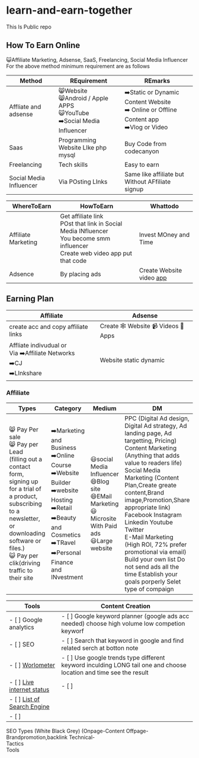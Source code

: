 # learn-and-earn-together
This Is Public repo
## How To Earn Online
😺Affiliate Marketing, Adsense, SaaS, Freelancing, Social Media Influencer<br/>
For the above method minimum requirement are as follows

|Method|REquirement|REmarks|
|---|---|---|
|Affliate and adsense|😸Website<br/> 😸Android / Apple APPS<br/> 😺YouTube<br/> ➡️Social Media Influencer| ➡️Static or Dynamic Content Website <br/> ➡️ Online or Offline Content app<br> ➡️Vlog or Video<br/>|
|Saas |Programming Website LIke php mysql|Buy Code from codecanyon|
|Freelancing| Tech skills|Easy to earn|
|Social Media Influencer|Via POsting LInks|Same like affiliate but Without AFfiliate signup|


|WhereToEarn|HowToEarn|Whattodo|
|---|---|---|
|Affiliate Marketing|Get affiliate link<br/>POst that link in Social Media INfluencer<br/>You become smm influencer<br/>Create web video app put that code|Invest MOney and Time|
|Adsence|By placing ads|Create Website video [app](../androidcicd.md)|

## Earning Plan

|Affiliate|Adsense|
|---|---|
|create acc and copy affiliate links|Create 🕸️ Website 📹 Videos 🎲 Apps|
|Affliate indivudual or <br/> Via ➡️Affiliate Networks <br/> ➡️CJ <br/>➡️LInkshare | Website static dynamic|

### Affiliate

|Types|Category|Medium|DM|
|---|---|---|---|
| 😸 Pay Per sale<br/> 😸 Pay per Lead<br/>(filling out a contact form, <br/>signing up for a trial of a product, <br/>subscribing to a newsletter, or <br/>downloading software or files.)<br/> 😺 Pay per clik(driving traffic to their site<br/>| ➡️Marketing and Business<br/> ➡️Online Course<br/> ➡️Website Builder<br/> ➡️website Hosting<br/> ➡️Retail<br/> ➡️Beauty and Cosmetics<br/> ➡️TRavel<br/> ➡️Personal Finance and INvestment<br/> |😃social Media Influencer<br/>😄Blog site<br/> 😄EMail Marketing<br/> 😃Microsite With Paid ads<br/> 😃Large website<br/>| PPC (Digital Ad design, Digital Ad strategy, Ad landing page, Ad targetting, Pricing)<br>Content Marketing (Anything that adds value to readers life)<br>Social Media Marketing (Content Plan,Create greate content,Brand image,Promotion,Share appropriate link) Facebook Instagram Linkedin Youtube Twitter <br> E-Mail Marketing (High ROI, 72% prefer promotional via email) Build your own list Do not send ads all the time Establish your goals porperly Selet type of compaign<br>

Tools |Content Creation
|----|-----|
- [ ] Google analytics | - [ ] Google keyword planner (google ads acc needed) choose high volume low competion keyworf
- [ ] SEO | - [ ] Search that keyword in google and find related serch at botton note
- [ ] [Worlometer](https://www.worldometers.info/) | - [ ] Use google trends type different keyword inculding LONG tail one and choose location and time see the result
- [ ] [Live internet status](https://www.internetlivestats.com/)| - [ ] 
- [ ] [List of Search Engine](https://en.wikipedia.org/wiki/List_of_search_engines) |
- [ ] |






SEO
Types (White Black Grey) (Onpage-Content Offpage-Brandpromotion,backlink Technical-<br>
Tactics<br>
Tools<br>
